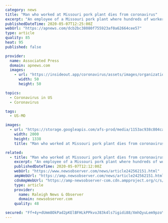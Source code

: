 ```yaml
---
category: news
title: "Man who worked at Missouri pork plant dies from coronavirus"
excerpt: "An employee of a Missouri pork plant where hundreds of workers tested positive for the coronavirus has died from the virus. The city of St. Joseph announced the"
publishedDateTime: 2020-05-07T12:25:00Z
webUrl: "https://apnews.com/dcb2bc38080f755923af0a62664cee57"
type: article
quality: 85
heat: 95
published: false

provider:
  name: Associated Press
  domain: apnews.com
  images:
    - url: "https://insideout.app/coronavirus/assets/images/organizations/apnews.com-50x50.jpg"
      width: 50
      height: 50

topics:
  - Coronavirus in US
  - Coronavirus

tags:
  - US-MO

images:
  - url: "https://storage.googleapis.com/afs-prod/media/1153ac938c804ca2a36249c9a7851eab/2000.jpeg"
    width: 2000
    height: 1338
    title: "Man who worked at Missouri pork plant dies from coronavirus"

related:
  - title: "Man who worked at Missouri pork plant dies from coronavirus | Raleigh News & Observer"
    excerpt: "An employee of a Missouri pork plant where hundreds of workers tested positive for the coronavirus has died from the virus."
    publishedDateTime: 2020-05-07T12:12:00Z
    webUrl: "https://www.newsobserver.com/news/article242562151.html"
    ampWebUrl: "https://amp.newsobserver.com/news/article242562151.html"
    cdnAmpWebUrl: "https://amp-newsobserver-com.cdn.ampproject.org/c/s/amp.newsobserver.com/news/article242562151.html"
    type: article
    provider:
      name: Raleigh News & Observer
      domain: newsobserver.com
    quality: 48

secured: "Ff+4y+dUmm8OkPad2pKElBFHLkPPkvoJ83k4ls7igidi88/XmhQyuLem9pzoY8s7HAsbn8O4TMjnmZji/NbYnOA/4pcTRhCC7ZHnflG6lbRgq+gHqb/eJyijcspSDliPO7/m6naBY/fXDsP1VQutzVtvsj7D2e+8/+swREq+GQCFLCwWl85OKZ6A2+V5uPt9GhU9CQf6bv2L007mmDbHWZUux07sGNhcNoL4kn7nwRSRWTbLo37xNny/LxVHdxHI1MkpE7sY0l7qccpPvQA6pUUbCPipk1KokJFy/bx/BtkGP8JT0FBpAy4Wo0U/FRPs;pk9fMAbJrXQ4y8qXB3gX9w=="
---
```


